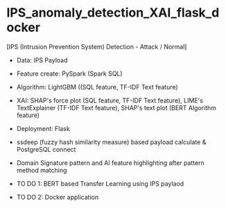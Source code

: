 # IPS_anomaly_detection_XAI_flask_docker

[IPS (Intrusion Prevention System) Detection - Attack / Normal]

- Data: IPS Payload
- Feature create: PySpark (Spark SQL)
- Algorithm: LightGBM ((SQL feature, TF-IDF Text feature)
- XAI: SHAP's force plot (SQL feature, TF-IDF Text feature), LIME's TextExplainer (TF-IDF Text feature), SHAP's text plot (BERT Algorithm feature)
- Deployment: Flask
- ssdeep (fuzzy hash similarity measure) based payload calculate & PostgreSQL connect
- Domain Signature pattern and AI feature highlighting after pattern method matching

- TO DO 1: BERT based Transfer Learning using IPS paylaod
- TO DO 2: Docker application
